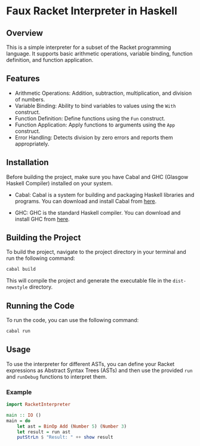 # Faux Racket Interpreter in Haskell

## Overview

This is a simple interpreter for a subset of the Racket programming language. It supports basic arithmetic operations, variable binding, function definition, and function application.

## Features

- Arithmetic Operations: Addition, subtraction, multiplication, and division of numbers.
- Variable Binding: Ability to bind variables to values using the `With` construct.
- Function Definition: Define functions using the `Fun` construct.
- Function Application: Apply functions to arguments using the `App` construct.
- Error Handling: Detects division by zero errors and reports them appropriately.

## Installation

Before building the project, make sure you have Cabal and GHC (Glasgow Haskell Compiler) installed on your system.

- Cabal: Cabal is a system for building and packaging Haskell libraries and programs. You can download and install Cabal from [here](https://www.haskell.org/cabal/download.html).

- GHC: GHC is the standard Haskell compiler. You can download and install GHC from [here](https://www.haskell.org/ghc/download.html).

## Building the Project

To build the project, navigate to the project directory in your terminal and run the following command:

```bash
cabal build
```

This will compile the project and generate the executable file in the `dist-newstyle` directory.

## Running the Code

To run the code, you can use the following command:

```bash
cabal run
```

## Usage

To use the interpreter for different ASTs, you can define your Racket expressions as Abstract Syntax Trees (ASTs) and then use the provided `run` and `runDebug` functions to interpret them.

### Example

```haskell
import RacketInterpreter

main :: IO ()
main = do
    let ast = BinOp Add (Number 5) (Number 3)
    let result = run ast
    putStrLn $ "Result: " ++ show result
```
